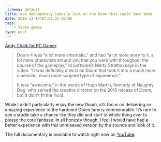 ```yaml
---
_schema: default
title: New documentary takes a look at the Doom that could have been
date: 2016-12-14T07:03:21-06:00
tags:
    - Video games
type: post
---
```

[Andy Chalk for PC Gamer](https://www.pcgamer.com/doom-resurrected-doc-showcases-call-of-doom-and-the-move-to-a-reboot/):

> Doom 4 was “a lot more cinematic,” and had “a lot more story to it, a lot more characters around you that you were with throughout the course of the gameplay,” id Software’s Marty Stratton says in the video. “It was definitely a twist on Doom that took it into a much more cinematic, much more scripted type of experience.”
>
> It was “awesome,” in the words of Hugo Martin, formerly of Naughty Dog, who served the creative director on the 2016 release of Doom, but it didn’t fit the mold.

While I didn’t particularly enjoy the new Doom, id’s focus on delivering an amazing experience to the hardcore Doom fans is commendable. It’s rare to see a studio take a chance like they did and start to whole thing over to please the core fanbase. In all honesty though, I feel I would have had a better experience with this unreleased version by the sounds and look of it.

The full documentary is available to watch right now on [YouTube](https://youtu.be/PS6SBnccxMA).